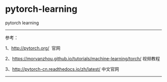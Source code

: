 # pytorch-learning
pytorch learning

-----
参考：

1、http://pytorch.org/  官网

2、https://morvanzhou.github.io/tutorials/machine-learning/torch/ 视频教程

3、http://pytorch-cn.readthedocs.io/zh/latest/ 中文官网

------


